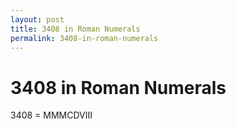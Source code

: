 ```yaml
---
layout: post
title: 3408 in Roman Numerals
permalink: 3408-in-roman-numerals
---
```


# 3408 in Roman Numerals

3408 = MMMCDVIII
